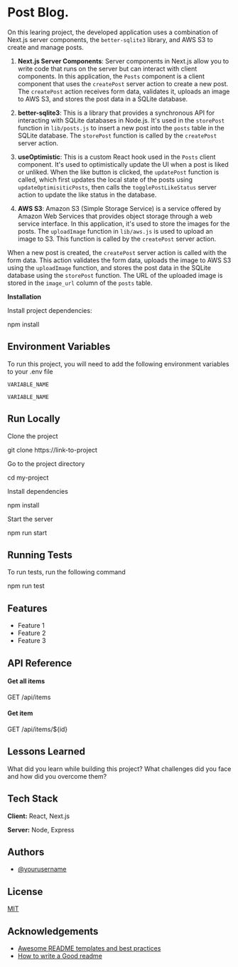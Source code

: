 # Post Blog.

On this learing project, the developed application uses a combination of Next.js server components, the `better-sqlite3` library, and AWS S3 to create and manage posts.

1. **Next.js Server Components**: Server components in Next.js allow you to write code that runs on the server but can interact with client components. In this application, the `Posts` component is a client component that uses the `createPost` server action to create a new post. The `createPost` action receives form data, validates it, uploads an image to AWS S3, and stores the post data in a SQLite database.

2. **better-sqlite3**: This is a library that provides a synchronous API for interacting with SQLite databases in Node.js. It's used in the `storePost` function in `lib/posts.js` to insert a new post into the `posts` table in the SQLite database. The `storePost` function is called by the `createPost` server action.

3. **useOptimistic**: This is a custom React hook used in the `Posts` client component. It's used to optimistically update the UI when a post is liked or unliked. When the like button is clicked, the `updatePost` function is called, which first updates the local state of the posts using `updateOptimisiticPosts`, then calls the `togglePostLikeStatus` server action to update the like status in the database.

4. **AWS S3**: Amazon S3 (Simple Storage Service) is a service offered by Amazon Web Services that provides object storage through a web service interface. In this application, it's used to store the images for the posts. The `uploadImage` function in `lib/aws.js` is used to upload an image to S3. This function is called by the `createPost` server action.

When a new post is created, the `createPost` server action is called with the form data. This action validates the form data, uploads the image to AWS S3 using the `uploadImage` function, and stores the post data in the SQLite database using the `storePost` function. The URL of the uploaded image is stored in the `image_url` column of the `posts` table.

**Installation**

Install project dependencies:

npm install

## **Environment Variables**

To run this project, you will need to add the following environment variables to your .env file

`VARIABLE_NAME`

`VARIABLE_NAME`

## **Run Locally**

Clone the project

git clone https://link-to-project

Go to the project directory

cd my-project

Install dependencies

npm install

Start the server

npm run start

## **Running Tests**

To run tests, run the following command

npm run test

## **Features**

- Feature 1
- Feature 2
- Feature 3

## **API Reference**

#### Get all items

GET /api/items

#### Get item

GET /api/items/${id}

## **Lessons Learned**

What did you learn while building this project? What challenges did you face and how did you overcome them?

## **Tech Stack**

**Client:** React, Next.js

**Server:** Node, Express

## **Authors**

- [@yourusername](vscode-file://vscode-app/Applications/Visual%20Studio%20Code.app/Contents/Resources/app/out/vs/code/electron-sandbox/workbench/workbench.html)

## **License**

[MIT](vscode-file://vscode-app/Applications/Visual%20Studio%20Code.app/Contents/Resources/app/out/vs/code/electron-sandbox/workbench/workbench.html)

## **Acknowledgements**

- [Awesome README templates and best practices](vscode-file://vscode-app/Applications/Visual%20Studio%20Code.app/Contents/Resources/app/out/vs/code/electron-sandbox/workbench/workbench.html)
- [How to write a Good readme](vscode-file://vscode-app/Applications/Visual%20Studio%20Code.app/Contents/Resources/app/out/vs/code/electron-sandbox/workbench/workbench.html)

